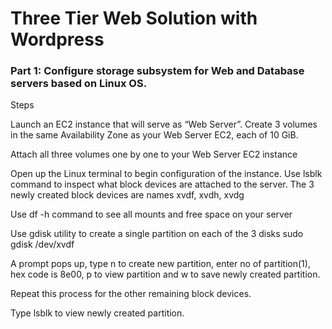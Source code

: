  # Three Tier Web Solution with Wordpress

 ### Part 1: Configure storage subsystem for Web and Database servers based on Linux OS.
Steps

Launch an EC2 instance that will serve as “Web Server”. Create 3 volumes in the same Availability Zone as your Web Server EC2, each of 10 GiB.

Attach all three volumes one by one to your Web Server EC2 instance

Open up the Linux terminal to begin configuration of the instance. Use lsblk command to inspect what block devices are attached to the server. The 3 newly created block devices are names xvdf, xvdh, xvdg

Use df -h command to see all mounts and free space on your server

Use gdisk utility to create a single partition on each of the 3 disks sudo gdisk /dev/xvdf

A prompt pops up, type n to create new partition, enter no of partition(1), hex code is 8e00, p to view partition and w to save newly created partition.

Repeat this process for the other remaining block devices.

Type lsblk to view newly created partition.
